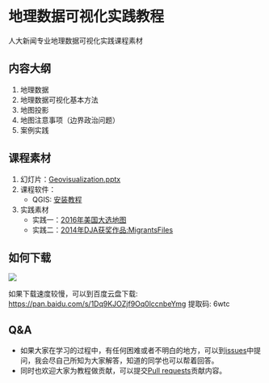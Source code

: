 # 地理数据可视化实践教程

人大新闻专业地理数据可视化实践课程素材

## 内容大纲
1. 地理数据
2. 地理数据可视化基本方法
3. 地图投影
4. 地图注意事项（边界政治问题）
5. 案例实践

## 课程素材
1. 幻灯片：[Geovisualization.pptx](./Geovisualization.pptx)
2. 课程软件：
    - QGIS: [安装教程](./QGIS-install.md)
3. 实践素材
    - 实践一：[2016年美国大选地图](./practice/practice-01-美国大选)
    - 实践二：[2014年DJA获奖作品:MigrantsFiles](./practice/practice-02-MigrantsFiles)

## 如何下载
![](assets/github-download.png)

如果下载速度较慢，可以到百度云盘下载: https://pan.baidu.com/s/1Dq9KJOZjf9Oq0lccnbeYmg 提取码: 6wtc 

## Q&A
- 如果大家在学习的过程中，有任何困难或者不明白的地方，可以到[issues](https://github.com/sshuair/Geovisualization-Tutorial/issues)中提问，我会尽自己所知为大家解答，知道的同学也可以帮着回答。
- 同时也欢迎大家为教程做贡献，可以提交[Pull requests](https://github.com/sshuair/Geovisualization-Tutorial/pulls)贡献内容。